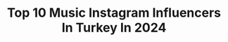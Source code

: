 ---
title: Top 10 Music Instagram Influencers In Turkey In 2024
description: >-
  Find top music Instagram influencers in Turkey in 2024. Most popular hashtags: #music #summer #fashion.
platform: Instagram
hits: 803
text_top: Identify the best Instagram influencers on inBeat.
text_bottom: Our database holds 803 Instagram influencers like this in Turkey for you to connect with.
profiles:
  - username: "ariferdogan"
    fullname: >-
      Arif
    bio: >-
      Music
    location: "Turkey"
    followers: 6974
    engagement: 634
    commentsToLikes: 0.054433
    id: ck5hsifetwnjs0i11uwf69u8n
    verified: false
    hashtags: "#kesfet, #slowsarkim, #1dakikaliksarki, #1dakikalikmuzik"
  - username: "srvurz"
    fullname: >-
      Server Uraz
    bio: >-
      Music & Media Producer, Music Director, Rhyme Maker
    location: "Turkey"
    followers: 79502
    engagement: 836
    commentsToLikes: 0.026832
    id: ck0u2knkd04te0i19p3gium18
    verified: true
    hashtags: "#yokus, #yoku, #alleyalley, #bahamalar"
  - username: "volkanoktem"
    fullname: >-
      Volkan Öktem
    bio: >-
      Drummer / Composer / Studio Musician • Working; Tarkan,Yalın,Sonic Boom,Murat Boz • Yamaha Drums, Zildjian Cymbals, Evans Drumheads, Okecajon artist.
    location: "Turkey"
    followers: 44972
    engagement: 464
    commentsToLikes: 0.022158
    id: ck55jl0c9x8ny0i11b73as0uh
    verified: false
    hashtags: "#volkan, #ba, #yamahadrums, #yamahaofficial"
  - username: "selcuksahinstudio"
    fullname: >-
      Selcuk Sahin
    bio: >-
      Singer Music Producer Video Director
    location: "Turkey"
    followers: 52152
    engagement: 435
    commentsToLikes: 0.130090
    id: ck6009m2sd6wh0i1460je4arq
    verified: true
    hashtags: "#birdahaseveryim, #selcuksahin, #sel, #kimegiderkalbim"
  - username: "amir_arshia"
    fullname: >-
      Amir Arshia (reza elmbaz)
    bio: >-
      Composer & Music Arranger 📍ist
    location: "Turkey"
    followers: 23969
    engagement: 493
    commentsToLikes: 0.088758
    id: ck9wils282ulv0j786u7180ni
    verified: false
    hashtags: "#miladbaran, #xband, #amirarshia, #radiojavan"
  - username: "be.brkn"
    fullname: >-
      Betül Barkın Yıldız
    bio: >-
      Music | Fashion | Beauty | Lifestyle Founder: @etoile.abendmode 🎵 Menajerlik S. Karadeniz: +49 173 8804762
    location: "Turkey"
    followers: 54725
    engagement: 642
    commentsToLikes: 0.018079
    id: ck14ltl6twf0a0i19ja2wth78
    verified: false
    hashtags: "#halay, #ootdfashion, #mazlumdevrim, #fy"
  - username: "cagataykaradirek"
    fullname: >-
      Tyrek | Çağatay Karadirek
    bio: >-
      Music Producer
    location: "Turkey"
    followers: 4962
    engagement: 762
    commentsToLikes: 0.018420
    id: ckap4fgla758z0i78fb37ge7q
    verified: false
    hashtags: "#studiolife, #bhfyp, #picoftheday, #instadaily"
  - username: "hakan.kurtas"
    fullname: >-
      Hakan Kurtaş
    bio: >-
      @idiletisim @hypers.music
    location: "Turkey"
    followers: 652932
    engagement: 356
    commentsToLikes: 0.015178
    id: ck6tntw76akaq0j71l4i6xnao
    verified: true
    hashtags: "#ben, #elleman, #hakankurta, #monacograndprix2024"
  - username: "nodus_dj"
    fullname: >-
      NODUS
    bio: >-
      Booking : aytimur@anadolecommunity.com 👽 Toolroom Records | Hotl Records | Universal Music | Sony Music | | La Factoria | Houseyounite
    location: "Turkey"
    followers: 16353
    engagement: 311
    commentsToLikes: 0.059983
    id: ck13b96plubos0i19d761zwf5
    verified: false
    hashtags: "#serdarayyildiz, #istanbul, #techhouse, #housemusic"
  - username: "alternatifmuzik"
    fullname: >-
      alternatif müzik
    bio: >-
      bağımsız ⚡ alternatif • indie music and music collectives supporter in turkey w/ @altmuzik müzik, kültür & sanat
    location: "Turkey"
    followers: 95975
    engagement: 543
    commentsToLikes: 0.006526
    id: ck0uapdsacrll0i19p3a0gabd
    verified: false
    hashtags: "#umutfidan, #alternatifm, #gozlerindebo, #mertkan"
---